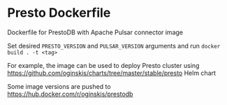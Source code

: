 # Presto Dockerfile

Dockerfile for PrestoDB with Apache Pulsar connector image

Set desired `PRESTO_VERSION` and `PULSAR_VERSION` arguments and run `docker build . -t <tag>`

For example, the image can be used to deploy Presto cluster using <https://github.com/oginskis/charts/tree/master/stable/presto> Helm chart

Some image versions are pushed to <https://hub.docker.com/r/oginskis/prestodb>
